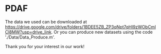 # PDAF
The data we used can be downloaded at https://drive.google.com/drive/folders/1BDEE5ZB_ZP3qNpt7qHI9zWObCmlCl8MW?usp=drive_link.
Or you can produce new datasets using the code './Data/Data_Produce.m'.

Thank you for your interest in our work!

